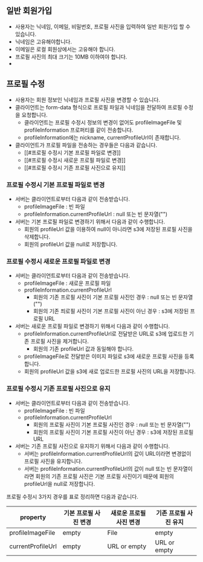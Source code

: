 
## 일반 회원가입
- 사용자는 닉네임, 이메일, 비밀번호, 프로필 사진을 입력하여 일반 회원가입 할 수 있습니다.
- 닉네임은 고유해야합니다.
- 이메일은 로컬 회원상에서는 고유해야 합니다.
- 프로필 사진의 최대 크기는 10MB 이하여야 합니다.
- 

## 프로필 수정
- 사용자는 회원 정보인 닉네임과 프로필 사진을 변경할 수 있습니다.
- 클라이언트는 form-data 형식으로 프로필 파일과 닉네임을 전달하여 프로필 수정을 요청합니다.
	- 클라이언트는 프로필 수정시 정보의 변경이 없어도 profileImageFile 및 profileInformation 프로퍼티를 같이 전송합니다.
	- profileInformation에는 nickname, currentProfileUrl이 존재합니다.
- 클라이언트가 프로필 파일을 전송하는 경우들은 다음과 같습니다.
	- [[#프로필 수정시 기본 프로필 파일로 변경]]
	- [[#프로필 수정시 새로운 프로필 파일로 변경]]
	- [[#프로필 수정시 기존 프로필 사진으로 유지]]

### 프로필 수정시 기본 프로필 파일로 변경
- 서버는 클라이언트로부터 다음과 같이 전송받습니다.
	- profileImageFile : 빈 파일
	- profileInformation.currentProfileUrl : null 또는 빈 문자열("")
- 서버는 기본 프로필 파일로 변경하기 위해서 다음과 같이 수행합니다.
	- 회원의 profileUrl 값을 이용하여 null이 아니라면 s3에 저장된 프로필 사진을 삭제합니다.
	- 회원의 profileUrl 값을 null로 저장합니다.

### 프로필 수정시 새로운 프로필 파일로 변경
- 서버는 클라이언트로부터 다음과 같이 전송받습니다.
	- profileImageFile : 새로운 프로필 파일
	- profileInformation.currentProfileUrl
		- 회원의 기존 프로필 사진이 기본 프로필 사진인 경우 : null 또는 빈 문자열("")
		- 회원의 기존 픠로필 사진이 기본 프로필 사진이 아닌 경우 : s3에 저장된 프로필 URL
- 서버는 새로운 프로필 파일로 변경하기 위해서 다음과 같이 수행합니다.
	- profileInformation.currentProfileUrl로 전달받은 URL로 s3에 업로드한 기존 프로필 사진을 제거합니다.
		- 회원의 기존 profileUrl 값과 동일해야 합니다.
	- profileImageFile로 전달받은 이미지 파일로 s3에 새로운 프로필 사진을 등록합니다.
	- 회원의 profileUrl 값을 s3에 새로 업로드한 프로필 사진의 URL을 저장합니다.

### 프로필 수정시 기존 프로필 사진으로 유지
- 서버는 클라이언트로부터 다음과 같이 전송받습니다.
	- profileImageFile : 빈 파일
	- profileInformation.currentProfileUrl
		- 회원의 프로필 사진이 기본 프로필 사진인 경우 : null 또는 빈 문자열("")
		- 회원의 프로필 사진이 기본 프로필 사진이 아닌 경우 : s3에 저장된 프로필 URL
- 서버는 기존 프로필 사진으로 유지하기 위해서 다음과 같이 수행합니다.
	- 서버는 profileInformation.currentProfileUrl의 값이 URL이라면 변경없이 프로필 사진을 유지합니다.
	- 서버는 profileInformation.currentProfileUrl의 값이 null 또는 빈 문자열이라면 회원의 기존 프로필 사진은 기본 프로필 사진이기 때문에 회원의 profileUrl을 null로 저장합니다.

프로필 수정시 3가지 경우를 표로 정리하면 다음과 같습니다.

| property          | 기본 프로필 사진 변경 | 새로운 프로필 사진 변경 | 기존 프로필 사진 유지 |
| ----------------- | ------------ | ------------- | ------------ |
| profileImageFile  | empty        | File          | empty        |
| currentProfileUrl | empty        | URL or empty  | URL or empty |


